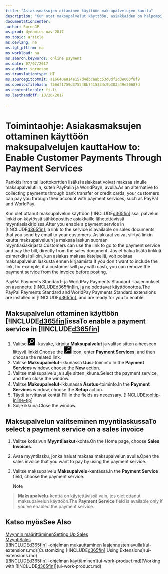 ```yaml
---
title: "Asiakasmaksujen ottaminen käyttöön maksupalvelujen kautta"
description: "Kun otat maksupalvelut käyttöön, asiakkaiden on helpompi maksaa laskunsa."
documentationcenter: 
author: SorenGP
ms.prod: dynamics-nav-2017
ms.topic: article
ms.devlang: na
ms.tgt_pltfrm: na
ms.workload: na
ms.search.keywords: online payment
ms.date: 07/07/2017
ms.author: sgroespe
ms.translationtype: HT
ms.sourcegitcommit: a16640e014e157d4dbcaabc53d0df2d3e063f8f9
ms.openlocfilehash: f56df1759d375548b7415234c9b303a49e50687d
ms.contentlocale: fi-fi
ms.lasthandoff: 10/26/2017

---
```

# <a name="how-to-enable-customer-payments-through-payment-services"></a><span data-ttu-id="69c78-103">Toimintaohje: Asiakasmaksujen ottaminen käyttöön maksupalvelujen kautta</span><span class="sxs-lookup"><span data-stu-id="69c78-103">How to: Enable Customer Payments Through Payment Services</span></span>
<span data-ttu-id="69c78-104">Pankkisiirron tai luottokorttien lisäksi asiakkaat voivat maksaa sinulle maksupalvelutilin, kuten PayPalin ja WorldPayn, avulla.</span><span class="sxs-lookup"><span data-stu-id="69c78-104">As an alternative to collecting payments through bank transfer or credit cards, your customers can pay you through their account with payment services, such as PayPal and WorldPay.</span></span>  

<span data-ttu-id="69c78-105">Kun olet ottanut maksupalvelun käyttöön [!INCLUDE[d365fin](includes/d365fin_md.md)]issa, palvelun linkki on käytössä sähköpostitse asiakkaille lähetettävissä myyntiasiakirjoissa.</span><span class="sxs-lookup"><span data-stu-id="69c78-105">After you enable a payment service in [!INCLUDE[d365fin](includes/d365fin_md.md)], a link to the service is available on sales documents that you send by email to your customers.</span></span> <span data-ttu-id="69c78-106">Asiakkaat voivat siirtyä linkin kautta maksupalveluun ja maksaa laskun suoraan myyntiasiakirjasta.</span><span class="sxs-lookup"><span data-stu-id="69c78-106">Customers can use the link to go to the payment service and pay the bill, directly from the sales document.</span></span> <span data-ttu-id="69c78-107">Jos et halua lisätä linkkiä esimerkiksi silloin, kun asiakas maksaa käteisellä, voit poistaa maksupalvelun laskusta ennen kirjaamista.</span><span class="sxs-lookup"><span data-stu-id="69c78-107">If you don't want to include the link, for example, if a customer will pay with cash, you can remove the payment service from the invoice before posting.</span></span>  

<span data-ttu-id="69c78-108">PayPal Payments Standard- ja WorldPay Payments Standard -laajennukset on asennettu [!INCLUDE[d365fin](includes/d365fin_md.md)]iin, ja ne odottavat käyttöönottoa.</span><span class="sxs-lookup"><span data-stu-id="69c78-108">The PayPal Payments Standard and WorldPay Payments Standard extensions are installed in [!INCLUDE[d365fin](includes/d365fin_md.md)], and are ready for you to enable.</span></span>  

## <a name="to-enable-a-payment-service-in-included365finincludesd365finmdmd"></a><span data-ttu-id="69c78-109">Maksupalvelun ottaminen käyttöön [!INCLUDE[d365fin](includes/d365fin_md.md)]issa</span><span class="sxs-lookup"><span data-stu-id="69c78-109">To enable a payment service in [!INCLUDE[d365fin](includes/d365fin_md.md)]</span></span>
1. <span data-ttu-id="69c78-110">Valitse ![Etsi sivu tai raportti](media/ui-search/search_small.png "Etsi sivu tai raportti -kuvake") -kuvake, kirjoita **Maksupalvelut** ja valitse sitten aiheeseen liittyvä linkki.</span><span class="sxs-lookup"><span data-stu-id="69c78-110">Choose the ![Search for Page or Report](media/ui-search/search_small.png "Search for Page or Report icon") icon, enter **Payment Services**, and then choose the related link.</span></span>  
2. <span data-ttu-id="69c78-111">Valitse **Maksupalvelut**-ikkunassa **Uusi**-toiminto.</span><span class="sxs-lookup"><span data-stu-id="69c78-111">In the **Payment Services** window, choose the **New** action.</span></span>  
3. <span data-ttu-id="69c78-112">Valitse maksupalvelu ja sulje sitten ikkuna.</span><span class="sxs-lookup"><span data-stu-id="69c78-112">Select the payment service, and then close the window.</span></span>  
4. <span data-ttu-id="69c78-113">Valitse **Maksupalvelut**-ikkunassa **Asetus**-toiminto.</span><span class="sxs-lookup"><span data-stu-id="69c78-113">In the **Payment Services** window, choose the **Setup** action.</span></span>  
5. <span data-ttu-id="69c78-114">Täytä tarvittavat kentät.</span><span class="sxs-lookup"><span data-stu-id="69c78-114">Fill in the fields as necessary.</span></span> [!INCLUDE[tooltip-inline-tip](includes/tooltip-inline-tip_md.md)]  
6. <span data-ttu-id="69c78-115">Sulje ikkuna.</span><span class="sxs-lookup"><span data-stu-id="69c78-115">Close the window.</span></span>  

## <a name="to-select-a-payment-service-on-a-sales-invoice"></a><span data-ttu-id="69c78-116">Maksupalvelun valitseminen myyntilaskussa</span><span class="sxs-lookup"><span data-stu-id="69c78-116">To select a payment service on a sales invoice</span></span>
1. <span data-ttu-id="69c78-117">Valitse kotisivun **Myyntilaskut**-kohta.</span><span class="sxs-lookup"><span data-stu-id="69c78-117">On the Home page, choose **Sales Invoices**.</span></span>  
2. <span data-ttu-id="69c78-118">Avaa myyntilasku, jonka haluat maksaa maksupalvelun avulla.</span><span class="sxs-lookup"><span data-stu-id="69c78-118">Open the sales invoice that you want to pay by using the payment service.</span></span>  
3. <span data-ttu-id="69c78-119">Valitse maksupalvelu **Maksupalvelu**-kentässä.</span><span class="sxs-lookup"><span data-stu-id="69c78-119">In the **Payment Service** field, choose the payment service.</span></span>  

    > [!NOTE]  
>   <span data-ttu-id="69c78-120">**Maksupalvelu**-kenttä on käytettävissä vain, jos olet ottanut maksupalvelun käyttöön.</span><span class="sxs-lookup"><span data-stu-id="69c78-120">The **Payment Service** field is available only if you've enabled the payment service.</span></span>  

## <a name="see-also"></a><span data-ttu-id="69c78-121">Katso myös</span><span class="sxs-lookup"><span data-stu-id="69c78-121">See Also</span></span>  
[<span data-ttu-id="69c78-122">Myynnin määrittäminen</span><span class="sxs-lookup"><span data-stu-id="69c78-122">Setting Up Sales</span></span>](sales-setup-sales.md)  
[<span data-ttu-id="69c78-123">Myynti</span><span class="sxs-lookup"><span data-stu-id="69c78-123">Sales</span></span>](sales-manage-sales.md)  
<span data-ttu-id="69c78-124">[[!INCLUDE[d365fin](includes/d365fin_md.md)] -ohjelman mukauttaminen laajennusten avulla](ui-extensions.md)</span><span class="sxs-lookup"><span data-stu-id="69c78-124">[Customizing [!INCLUDE[d365fin](includes/d365fin_md.md)] Using Extensions](ui-extensions.md)</span></span>  
<span data-ttu-id="69c78-125">[[!INCLUDE[d365fin](includes/d365fin_md.md)] -ohjelman käyttäminen](ui-work-product.md)</span><span class="sxs-lookup"><span data-stu-id="69c78-125">[Working with [!INCLUDE[d365fin](includes/d365fin_md.md)]](ui-work-product.md)</span></span>  

